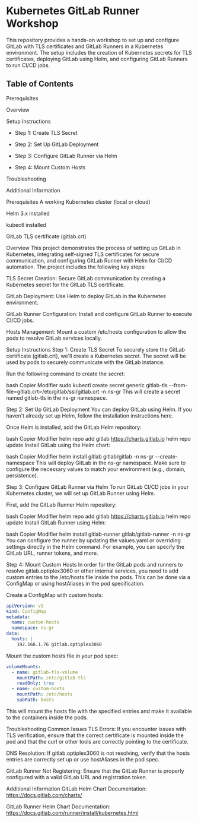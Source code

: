 # Kubernetes GitLab Runner Workshop
This repository provides a hands-on workshop to set up and configure GitLab with TLS certificates and GitLab Runners in a Kubernetes environment. The setup includes the creation of Kubernetes secrets for TLS certificates, deploying GitLab using Helm, and configuring GitLab Runners to run CI/CD jobs.

## Table of Contents
Prerequisites

Overview

Setup Instructions

* Step 1: Create TLS Secret

* Step 2: Set Up GitLab Deployment

* Step 3: Configure GitLab Runner via Helm

* Step 4: Mount Custom Hosts

Troubleshooting

Additional Information

Prerequisites
A working Kubernetes cluster (local or cloud)

Helm 3.x installed

kubectl installed

GitLab TLS certificate (gitlab.crt)

Overview
This project demonstrates the process of setting up GitLab in Kubernetes, integrating self-signed TLS certificates for secure communication, and configuring GitLab Runner with Helm for CI/CD automation. The project includes the following key steps:

TLS Secret Creation: Secure GitLab communication by creating a Kubernetes secret for the GitLab TLS certificate.

GitLab Deployment: Use Helm to deploy GitLab in the Kubernetes environment.

GitLab Runner Configuration: Install and configure GitLab Runner to execute CI/CD jobs.

Hosts Management: Mount a custom /etc/hosts configuration to allow the pods to resolve GitLab services locally.

Setup Instructions
Step 1: Create TLS Secret
To securely store the GitLab certificate (gitlab.crt), we'll create a Kubernetes secret. The secret will be used by pods to securely communicate with the GitLab instance.

Run the following command to create the secret:

bash
Copier
Modifier
sudo kubectl create secret generic gitlab-tls --from-file=gitlab.crt=/etc/gitlab/ssl/gitlab.crt -n ns-gr
This will create a secret named gitlab-tls in the ns-gr namespace.

Step 2: Set Up GitLab Deployment
You can deploy GitLab using Helm. If you haven't already set up Helm, follow the installation instructions here.

Once Helm is installed, add the GitLab Helm repository:

bash
Copier
Modifier
helm repo add gitlab https://charts.gitlab.io
helm repo update
Install GitLab using the Helm chart:

bash
Copier
Modifier
helm install gitlab gitlab/gitlab -n ns-gr --create-namespace
This will deploy GitLab in the ns-gr namespace. Make sure to configure the necessary values to match your environment (e.g., domain, persistence).

Step 3: Configure GitLab Runner via Helm
To run GitLab CI/CD jobs in your Kubernetes cluster, we will set up GitLab Runner using Helm.

First, add the GitLab Runner Helm repository:

bash
Copier
Modifier
helm repo add gitlab https://charts.gitlab.io
helm repo update
Install GitLab Runner using Helm:

bash
Copier
Modifier
helm install gitlab-runner gitlab/gitlab-runner -n ns-gr
You can configure the runner by updating the values.yaml or overriding settings directly in the Helm command. For example, you can specify the GitLab URL, runner tokens, and more.

Step 4: Mount Custom Hosts
In order for the GitLab pods and runners to resolve gitlab.optiplex3060 or other internal services, you need to add custom entries to the /etc/hosts file inside the pods. This can be done via a ConfigMap or using hostAliases in the pod specification.

Create a ConfigMap with custom hosts:
```yaml
apiVersion: v1
kind: ConfigMap
metadata:
  name: custom-hosts
  namespace: ns-gr
data:
  hosts: |
    192.168.1.76 gitlab.optiplex3060
```

Mount the custom hosts file in your pod spec:

```yaml
volumeMounts:
  - name: gitlab-tls-volume
    mountPath: /etc/gitlab-tls
    readOnly: true
  - name: custom-hosts
    mountPath: /etc/hosts
    subPath: hosts
```

This will mount the hosts file with the specified entries and make it available to the containers inside the pods.

Troubleshooting
Common Issues
TLS Errors: If you encounter issues with TLS verification, ensure that the correct certificate is mounted inside the pod and that the curl or other tools are correctly pointing to the certificate.

DNS Resolution: If gitlab.optiplex3060 is not resolving, verify that the hosts entries are correctly set up or use hostAliases in the pod spec.

GitLab Runner Not Registering: Ensure that the GitLab Runner is properly configured with a valid GitLab URL and registration token.

Additional Information
GitLab Helm Chart Documentation: https://docs.gitlab.com/charts/

GitLab Runner Helm Chart Documentation: https://docs.gitlab.com/runner/install/kubernetes.html

